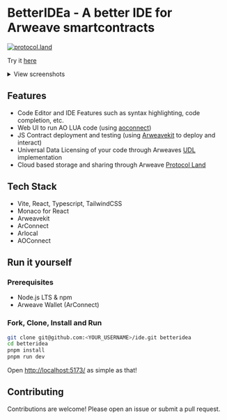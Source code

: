 # BetterIDEa - A better IDE for Arweave smartcontracts

[![protocol.land](https://arweave.net/eZp8gOeR8Yl_cyH9jJToaCrt2He1PHr0pR4o-mHbEcY)](https://protocol.land/#/repository/c38d3d29-8fd8-4d40-af69-570e6feca20e)

Try it [here](https://github.com/betteridea-dev/ide/)

<details>
<summary>View screenshots</summary>

![ao-landing](images/ao-landing.png)

![ao-notebook](images/ao-notebook.png)

![warp-contract](images/warp-contract.png)

</details>

## Features

- Code Editor and IDE Features such as syntax highlighting, code completion, etc.
- Web UI to run AO LUA code (using [aoconnect](https://www.npmjs.com/package/@permaweb/aoconnect))
- JS Contract deployment and testing (using [Arweavekit](https://www.arweavekit.com/) to deploy and interact)
- Universal Data Licensing of your code through Arweaves [UDL](https://arwiki.wiki/#/en/Universal-Data-License-How-to-use-it) implementation
- Cloud based storage and sharing through Arweave [Protocol Land](https://protocol.land)

## Tech Stack

- Vite, React, Typescript, TailwindCSS
- Monaco for React
- Arweavekit
- ArConnect
- Arlocal
- AOConnect

## Run it yourself

### Prerequisites

- Node.js LTS & npm
- Arweave Wallet (ArConnect)

### Fork, Clone, Install and Run

```bash
git clone git@github.com:<YOUR_USERNAME>/ide.git betteridea
cd betteridea
pnpm install
pnpm run dev
```

Open [http://localhost:5173/](http://localhost:5173/) as simple as that!

## Contributing

Contributions are welcome! Please open an issue or submit a pull request.
